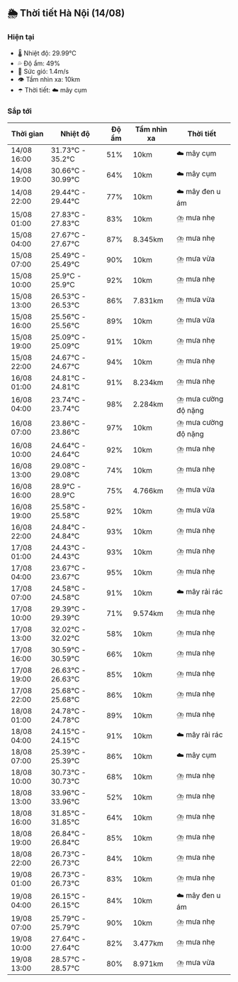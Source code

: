 ## 🌦️ Thời tiết Hà Nội (14/08)

### Hiện tại

- 🌡️ Nhiệt độ: 29.99℃
- 💦 Độ ẩm: 49%
- 💨 Sức gió: 1.4m/s
- 👁️ Tầm nhìn xa: 10km
- ☂️ Thời tiết: ☁️ mây cụm

### Sắp tới

| Thời gian | Nhiệt độ | Độ ẩm | Tầm nhìn xa | Thời tiết |
| --- | --- | --- | --- | --- |
| 14/08 16:00 | 31.73℃ - 35.2℃ | 51% | 10km | ☁️ mây cụm |
| 14/08 19:00 | 30.66℃ - 30.99℃ | 64% | 10km | ☁️ mây cụm |
| 14/08 22:00 | 29.44℃ - 29.44℃ | 77% | 10km | ☁️ mây đen u ám |
| 15/08 01:00 | 27.83℃ - 27.83℃ | 83% | 10km | ⛈️ mưa nhẹ |
| 15/08 04:00 | 27.67℃ - 27.67℃ | 87% | 8.345km | ⛈️ mưa nhẹ |
| 15/08 07:00 | 25.49℃ - 25.49℃ | 90% | 10km | ⛈️ mưa vừa |
| 15/08 10:00 | 25.9℃ - 25.9℃ | 92% | 10km | ⛈️ mưa nhẹ |
| 15/08 13:00 | 26.53℃ - 26.53℃ | 86% | 7.831km | ⛈️ mưa vừa |
| 15/08 16:00 | 25.56℃ - 25.56℃ | 89% | 10km | ⛈️ mưa vừa |
| 15/08 19:00 | 25.09℃ - 25.09℃ | 91% | 10km | ⛈️ mưa nhẹ |
| 15/08 22:00 | 24.67℃ - 24.67℃ | 94% | 10km | ⛈️ mưa nhẹ |
| 16/08 01:00 | 24.81℃ - 24.81℃ | 91% | 8.234km | ⛈️ mưa nhẹ |
| 16/08 04:00 | 23.74℃ - 23.74℃ | 98% | 2.284km | ⛈️ mưa cường độ nặng |
| 16/08 07:00 | 23.86℃ - 23.86℃ | 97% | 10km | ⛈️ mưa cường độ nặng |
| 16/08 10:00 | 24.64℃ - 24.64℃ | 92% | 10km | ⛈️ mưa nhẹ |
| 16/08 13:00 | 29.08℃ - 29.08℃ | 74% | 10km | ⛈️ mưa nhẹ |
| 16/08 16:00 | 28.9℃ - 28.9℃ | 75% | 4.766km | ⛈️ mưa vừa |
| 16/08 19:00 | 25.58℃ - 25.58℃ | 92% | 10km | ⛈️ mưa vừa |
| 16/08 22:00 | 24.84℃ - 24.84℃ | 93% | 10km | ⛈️ mưa nhẹ |
| 17/08 01:00 | 24.43℃ - 24.43℃ | 93% | 10km | ⛈️ mưa nhẹ |
| 17/08 04:00 | 23.67℃ - 23.67℃ | 95% | 10km | ⛈️ mưa nhẹ |
| 17/08 07:00 | 24.58℃ - 24.58℃ | 91% | 10km | ☁️ mây rải rác |
| 17/08 10:00 | 29.39℃ - 29.39℃ | 71% | 9.574km | ⛈️ mưa nhẹ |
| 17/08 13:00 | 32.02℃ - 32.02℃ | 58% | 10km | ⛈️ mưa nhẹ |
| 17/08 16:00 | 30.59℃ - 30.59℃ | 66% | 10km | ⛈️ mưa nhẹ |
| 17/08 19:00 | 26.63℃ - 26.63℃ | 85% | 10km | ⛈️ mưa nhẹ |
| 17/08 22:00 | 25.68℃ - 25.68℃ | 86% | 10km | ⛈️ mưa nhẹ |
| 18/08 01:00 | 24.78℃ - 24.78℃ | 89% | 10km | ⛈️ mưa nhẹ |
| 18/08 04:00 | 24.15℃ - 24.15℃ | 91% | 10km | ☁️ mây rải rác |
| 18/08 07:00 | 25.39℃ - 25.39℃ | 86% | 10km | ☁️ mây cụm |
| 18/08 10:00 | 30.73℃ - 30.73℃ | 68% | 10km | ⛈️ mưa nhẹ |
| 18/08 13:00 | 33.96℃ - 33.96℃ | 52% | 10km | ⛈️ mưa nhẹ |
| 18/08 16:00 | 31.85℃ - 31.85℃ | 64% | 10km | ⛈️ mưa nhẹ |
| 18/08 19:00 | 26.84℃ - 26.84℃ | 85% | 10km | ⛈️ mưa nhẹ |
| 18/08 22:00 | 26.73℃ - 26.73℃ | 84% | 10km | ⛈️ mưa nhẹ |
| 19/08 01:00 | 26.73℃ - 26.73℃ | 83% | 10km | ⛈️ mưa nhẹ |
| 19/08 04:00 | 26.15℃ - 26.15℃ | 84% | 10km | ☁️ mây đen u ám |
| 19/08 07:00 | 25.79℃ - 25.79℃ | 90% | 10km | ⛈️ mưa nhẹ |
| 19/08 10:00 | 27.64℃ - 27.64℃ | 82% | 3.477km | ⛈️ mưa nhẹ |
| 19/08 13:00 | 28.57℃ - 28.57℃ | 80% | 8.971km | ⛈️ mưa vừa |
